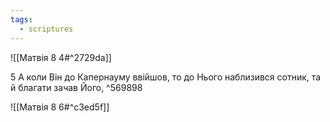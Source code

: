```yaml
---
tags:
  - scriptures
---
```


![[Матвія 8 4#^2729da]]

5 А коли Він до Капернауму ввійшов, то до Нього наблизився сотник, та й благати зачав Його, ^569898

![[Матвія 8 6#^c3ed5f]]